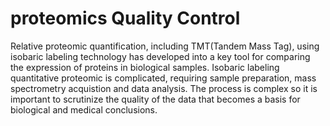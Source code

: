 # proteomics Quality Control
Relative proteomic quantification, including TMT(Tandem Mass Tag), using isobaric labeling technology has developed into a key tool for comparing the expression of proteins in biological samples. Isobaric labeling quantitative proteomic is complicated, requiring sample preparation, mass spectrometry acquistion and data analysis.
The process is complex so it is important to scrutinize the quality of the data that becomes a basis for biological and medical conclusions.
